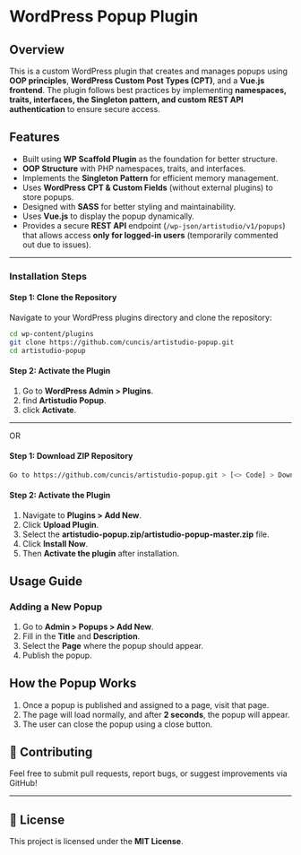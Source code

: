 # WordPress Popup Plugin

## Overview
This is a custom WordPress plugin that creates and manages popups using **OOP principles**, **WordPress Custom Post Types (CPT)**, and a **Vue.js frontend**. The plugin follows best practices by implementing **namespaces, traits, interfaces, the Singleton pattern, and custom REST API authentication** to ensure secure access.

## Features
- Built using **WP Scaffold Plugin** as the foundation for better structure.
- **OOP Structure** with PHP namespaces, traits, and interfaces.
- Implements the **Singleton Pattern** for efficient memory management.
- Uses **WordPress CPT & Custom Fields** (without external plugins) to store popups.
- Designed with **SASS** for better styling and maintainability.
- Uses **Vue.js** to display the popup dynamically.
- Provides a secure **REST API** endpoint (`/wp-json/artistudio/v1/popups`) that allows access **only for logged-in users** (temporarily commented out due to issues).

---

### Installation Steps
#### **Step 1: Clone the Repository**
Navigate to your WordPress plugins directory and clone the repository:
```sh
cd wp-content/plugins
git clone https://github.com/cuncis/artistudio-popup.git
cd artistudio-popup
```

#### **Step 2: Activate the Plugin**
1. Go to **WordPress Admin > Plugins**.
2. find **Artistudio Popup**.
3. click **Activate**.

---

OR

#### **Step 1: Download ZIP Repository**
```sh
Go to https://github.com/cuncis/artistudio-popup.git > [<> Code] > Download ZIP
```

#### **Step 2: Activate the Plugin**
1. Navigate to **Plugins > Add New**.
2. Click **Upload Plugin**.
3. Select the **artistudio-popup.zip/artistudio-popup-master.zip** file.
4. Click **Install Now**.
5. Then **Activate the plugin** after installation.


## Usage Guide

### **Adding a New Popup**
1. Go to **Admin > Popups > Add New**.
2. Fill in the **Title** and **Description**.
3. Select the **Page** where the popup should appear.
4. Publish the popup.


## How the Popup Works
1. Once a popup is published and assigned to a page, visit that page.
2. The page will load normally, and after **2 seconds**, the popup will appear.
3. The user can close the popup using a close button.


## 🚀 Contributing
Feel free to submit pull requests, report bugs, or suggest improvements via GitHub!

---

## 📜 License
This project is licensed under the **MIT License**.

